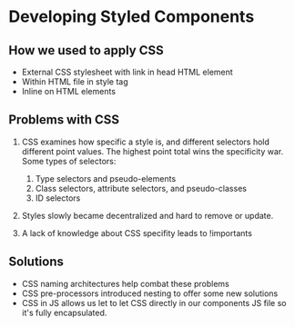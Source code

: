 # Developing Styled Components

## How we used to apply CSS

- External CSS stylesheet with link in head HTML element
- Within HTML file in style tag
- Inline on HTML elements

## Problems with CSS

1. CSS examines how specific a style is, and different selectors hold different point values. The highest point total wins the specificity war. Some types of selectors:

   1. Type selectors and pseudo-elements
   2. Class selectors, attribute selectors, and pseudo-classes
   3. ID selectors

2. Styles slowly became decentralized and hard to remove or update.
3. A lack of knowledge about CSS specifity leads to !importants

## Solutions

- CSS naming architectures help combat these problems
- CSS pre-processors introduced nesting to offer some new solutions
- CSS in JS allows us let to let CSS directly in our components JS file so it's fully encapsulated.
